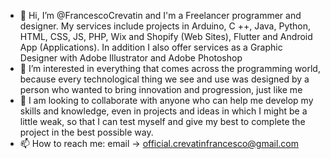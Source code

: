 - 👋 Hi, I’m @FrancescoCrevatin and I'm a Freelancer programmer and designer. My services include projects in Arduino, C ++, Java, Python, HTML, CSS, JS, PHP, Wix and Shopify (Web Sites), Flutter and Android App (Applications). In addition I also offer services as a Graphic Designer with Adobe Illustrator and Adobe Photoshop
- 👀 I’m interested in everything that comes across the programming world, because every technological thing we see and use was designed by a person who wanted to bring innovation and progression, just like me
- 💞️ I am looking to collaborate with anyone who can help me develop my skills and knowledge, even in projects and ideas in which I might be a little weak, so that I can test myself and give my best to complete the project in the best possible way. 
- 📫 How to reach me: email -> official.crevatinfrancesco@gmail.com

<!---
FrancescoCrevatin/FrancescoCrevatin is a ✨ special ✨ repository because its `README.md` (this file) appears on your GitHub profile.
You can click the Preview link to take a look at your changes.
--->
